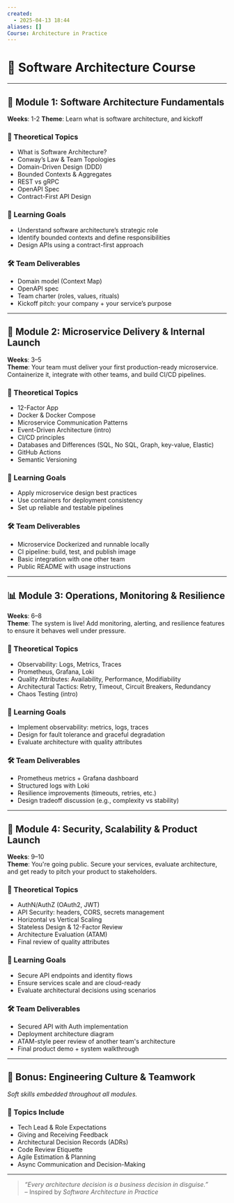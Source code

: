```yaml
---
created:
  - 2025-04-13 18:44
aliases: []
Course: Architecture in Practice
---
```

# 🏢 Software Architecture Course
---

## 🧭 Module 1: Software Architecture Fundamentals 
**Weeks**: 1-2
**Theme**: Learn what is software architecture, and kickoff
### 🧠 Theoretical Topics
- What is Software Architecture?
- Conway’s Law & Team Topologies
- Domain-Driven Design (DDD)
- Bounded Contexts & Aggregates
- REST vs gRPC
- OpenAPI Spec
- Contract-First API Design
### 🎯 Learning Goals
- Understand software architecture’s strategic role
- Identify bounded contexts and define responsibilities
- Design APIs using a contract-first approach
### 🛠️ Team Deliverables
- Domain model (Context Map)
- OpenAPI spec
- Team charter (roles, values, rituals)
- Kickoff pitch: your company + your service’s purpose

---

## 🚢 Module 2: Microservice Delivery & Internal Launch  
**Weeks**: 3–5  
**Theme**: Your team must deliver your first production-ready microservice. Containerize it, integrate with other teams, and build CI/CD pipelines.
### 🧠 Theoretical Topics
- 12-Factor App
- Docker & Docker Compose
- Microservice Communication Patterns
- Event-Driven Architecture (intro)
- CI/CD principles
- Databases and Differences (SQL, No SQL, Graph, key-value, Elastic)
- GitHub Actions
- Semantic Versioning
### 🎯 Learning Goals
- Apply microservice design best practices
- Use containers for deployment consistency
- Set up reliable and testable pipelines
### 🛠️ Team Deliverables
- Microservice Dockerized and runnable locally
- CI pipeline: build, test, and publish image
- Basic integration with one other team
- Public README with usage instructions

---

## 📊 Module 3: Operations, Monitoring & Resilience  
**Weeks**: 6–8  
**Theme**: The system is live! Add monitoring, alerting, and resilience features to ensure it behaves well under pressure.
### 🧠 Theoretical Topics
- Observability: Logs, Metrics, Traces
- Prometheus, Grafana, Loki
- Quality Attributes: Availability, Performance, Modifiability
- Architectural Tactics: Retry, Timeout, Circuit Breakers, Redundancy
- Chaos Testing (intro)
### 🎯 Learning Goals
- Implement observability: metrics, logs, traces
- Design for fault tolerance and graceful degradation
- Evaluate architecture with quality attributes
### 🛠️ Team Deliverables
- Prometheus metrics + Grafana dashboard
- Structured logs with Loki
- Resilience improvements (timeouts, retries, etc.)
- Design tradeoff discussion (e.g., complexity vs stability)

---

## 🔐 Module 4: Security, Scalability & Product Launch  
**Weeks**: 9–10  
**Theme**: You're going public. Secure your services, evaluate architecture, and get ready to pitch your product to stakeholders.
### 🧠 Theoretical Topics
- AuthN/AuthZ (OAuth2, JWT)
- API Security: headers, CORS, secrets management
- Horizontal vs Vertical Scaling
- Stateless Design & 12-Factor Review
- Architecture Evaluation (ATAM)
- Final review of quality attributes
### 🎯 Learning Goals
- Secure API endpoints and identity flows
- Ensure services scale and are cloud-ready
- Evaluate architectural decisions using scenarios
### 🛠️ Team Deliverables
- Secured API with Auth implementation
- Deployment architecture diagram
- ATAM-style peer review of another team's architecture
- Final product demo + system walkthrough

---

## 🧩 Bonus: Engineering Culture & Teamwork  
_Soft skills embedded throughout all modules._
### 🧠 Topics Include
- Tech Lead & Role Expectations
- Giving and Receiving Feedback
- Architectural Decision Records (ADRs)
- Code Review Etiquette
- Agile Estimation & Planning
- Async Communication and Decision-Making

---

> _“Every architecture decision is a business decision in disguise.”_  
> – Inspired by *Software Architecture in Practice*

